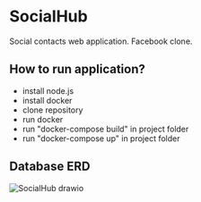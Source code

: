 # SocialHub
Social contacts web application. Facebook clone.

## How to run application?

- install node.js
- install docker
- clone repository
- run docker
- run "docker-compose build" in project folder
- run "docker-compose up" in project folder

## Database ERD
![SocialHub drawio](https://user-images.githubusercontent.com/92308173/226292815-c179287a-9d5b-45a0-911e-76d2164cdaad.png)
